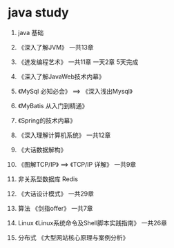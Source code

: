 # java study

1. java 基础


2. 《深入了解JVM》
    一共13章

3. 《迸发编程艺术》
    一共11章
    一天2章 5天完成

4. 《深入了解JavaWeb技术内幕》


5. 《MySql 必知必会》 ==> 《深入浅出Mysql》


6. 《MyBatis 从入门到精通》


7. 《Spring的技术内幕》


8. 《深入理解计算机系统》
    一共12章

9. 《大话数据解构》


10. 《图解TCP/IP》 ==> 《TCP/IP 详解》
    一共9章

11. 非关系型数据库 Redis


12. 《大话设计模式》
    一共29章

13. 算法 《剑指offer》
    一共7章

14. Linux 《Linux系统命令及Shell脚本实践指南》
    一共26章

15. 分布式 《大型网站核心原理与案例分析》
